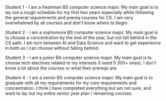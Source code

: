 Student 1 - 
I am a freshman BS computer science major.
My main goal is to lay out a rough schedule for my first two years especially while following the general requirements and prereq courses for CS.
I am very overwhelmed by all courses and don't know where to begin.

Student 2 - 
I am a sophomore BS computer science major. 
My main goal is to choose a concentration by the end of the year, but not fall behind in the CS path.
I am torn between AI and Data Science and want to get experience in both so I can choose without falling behind. 

Student 3 - 
I am a junior BA computer science major.
My main goal is to choose tech electives related to my interests (I need 5 300+ ones).
I don't know a lot about the courses or what their prereqs are.

Student 4 - 
I am a senior BS computer science major.
My main goal is to graduate with all my requirements for my core requirements and concentration.
I think I have completed everything but am not sure, and want to lay out my entire senior year plan / remaining courses.
